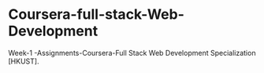 # Coursera-full-stack-Web-Development
Week-1 -Assignments-Coursera-Full Stack Web Development Specialization [HKUST].
